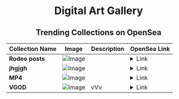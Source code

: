 <div align="center">

# Digital Art Gallery

## Trending Collections on OpenSea

| Collection Name                       | Image                                                                                     | Description                       | OpenSea Link                                                                                          |
|---------------------------------------|-------------------------------------------------------------------------------------------|-----------------------------------|--------------------------------------------------------------------------------------------------------|
| **Rodeo posts** | ![Image](https://i.seadn.io/s/raw/files/08cd3380ba16430a9e43a4216d45568c.png?w=500&auto=format?w=200&auto=format) |  | <details><summary>Link</summary>[Rodeo posts](https://opensea.io/collection/rodeo-posts-3950)</details> |
| **jhgjgh** | ![Image](https://i.seadn.io/s/raw/files/fed23e4de18e30ce658b375e350f3c8e.jpg?w=500&auto=format?w=200&auto=format) |  | <details><summary>Link</summary>[jhgjgh](https://opensea.io/collection/jhgjgh-6)</details> |
| **MP4** | ![Image](https://i.seadn.io/s/raw/files/aab19fc2bd4cddbf21de8ac873ceb651.png?w=500&auto=format?w=200&auto=format) |  | <details><summary>Link</summary>[MP4](https://opensea.io/collection/mp4-6)</details> |
| **VGOD** | ![Image](https://i.seadn.io/s/raw/files/993c6f6a8e6fb6721224569a888004ca.png?w=500&auto=format?w=200&auto=format) | vVv | <details><summary>Link</summary>[VGOD](https://opensea.io/collection/vgod-2)</details> |

</div>